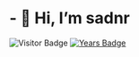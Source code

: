 # - 👋 Hi, I’m sadnr

![Visitor Badge](https://visitor-badge.laobi.icu/badge?page_id=sadn3r.sadn3r)
[![Years Badge](https://badges.pufler.dev/years/sadn3r)](https://badges.pufler.dev)

<!---
sadn3r/sadn3r is a ✨ special ✨ repository because its `README.md` (this file) appears on your GitHub profile.
You can click the Preview link to take a look at your changes.
--->
